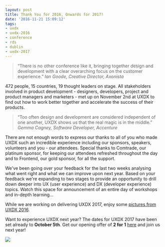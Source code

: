 ```yaml
---
layout: post
title: Thank You for 2016, Onwards for 2017!
date: '2016-11-21 15:09:12'
tags:
- uxdx
- uxdx-2016
- conference
- rds
- dublin
- uxdx-2017
---
```



>“There is no other conference like it, bringing together design and development with a clear overarching focus on the customer experience.”
*Ian Goode, Creative Director, Axonista*

472 people, 15 countries, 19 thought leaders on stage. All stakeholders involved in product development - designers, developers, project and product managers and marketers - met up on November 2nd at UXDX to find out how to work better together and accelerate the success of their products.

>“Too often design and development are considered independent of one another, UXDX shows us that the real magic is in the middle.”
*Gemma Cagney, Software Developer, Accenture*

There are not enough words to express our thanks to all of you who made UXDX such an incredible experience including our sponsors, speakers, volunteers and you - our attendees. Special thanks to Comtrade, our platinum sponsor, for keeping our attendees refreshed throughout the day and to Frontend, our gold sponsor, for all the support.

We've been going over your feedback for the last two weeks analysing what went right and what we can improve upon next year. Based on your feedback we're expanding to two stages to provide an opportunity to drill down deeper into UX (user experience) and DX (developer experience) topics. Watch this space for announcement of an entire day of workshops and in-depth learning... 

While we are working on delivering UXDX 2017, enjoy some [pictures from UXDX 2016](https://www.facebook.com/media/set/?set=a.224765851276875.1073741830.107055676381227&type=1&l=63eda5b344).

Want to experience UXDX next year? The dates for UXDX 2017 have been set already to **October 5th**. Get our opening offer of **2 for 1** [here](https://uxdxconf.com/#/tickets) and join us next year!

![](/content/images/2016/11/sponsors-2.PNG)